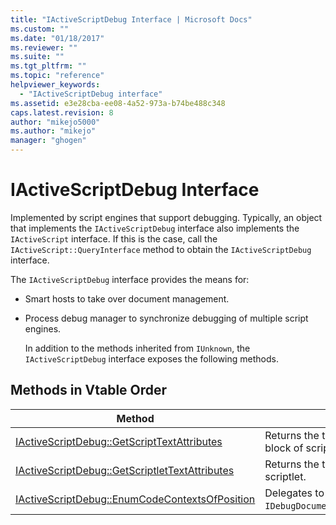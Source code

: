 ```yaml
---
title: "IActiveScriptDebug Interface | Microsoft Docs"
ms.custom: ""
ms.date: "01/18/2017"
ms.reviewer: ""
ms.suite: ""
ms.tgt_pltfrm: ""
ms.topic: "reference"
helpviewer_keywords: 
  - "IActiveScriptDebug interface"
ms.assetid: e3e28cba-ee08-4a52-973a-b74be488c348
caps.latest.revision: 8
author: "mikejo5000"
ms.author: "mikejo"
manager: "ghogen"
---
```

# IActiveScriptDebug Interface
Implemented by script engines that support debugging. Typically, an object that implements the `IActiveScriptDebug` interface also implements the `IActiveScript` interface. If this is the case, call the `IActiveScript::QueryInterface` method to obtain the `IActiveScriptDebug` interface.  
  
 The `IActiveScriptDebug` interface provides the means for:  
  
- Smart hosts to take over document management.  
  
- Process debug manager to synchronize debugging of multiple script engines.  
  
  In addition to the methods inherited from `IUnknown`, the `IActiveScriptDebug` interface exposes the following methods.  
  
## Methods in Vtable Order  
  
|Method|Description|  
|------------|-----------------|  
|[IActiveScriptDebug::GetScriptTextAttributes](../../winscript/reference/iactivescriptdebug-getscripttextattributes.md)|Returns the text attributes for an arbitrary block of script text.|  
|[IActiveScriptDebug::GetScriptletTextAttributes](../../winscript/reference/iactivescriptdebug-getscriptlettextattributes.md)|Returns the text attributes for an arbitrary scriptlet.|  
|[IActiveScriptDebug::EnumCodeContextsOfPosition](../../winscript/reference/iactivescriptdebug-enumcodecontextsofposition.md)|Delegates to `IDebugDocumentContext::EnumCodeContexts`.|